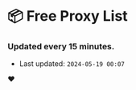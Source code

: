 # :package: Free Proxy List
### Updated every 15 minutes.

- Last updated: `2024-05-19 00:07`

:heart:
